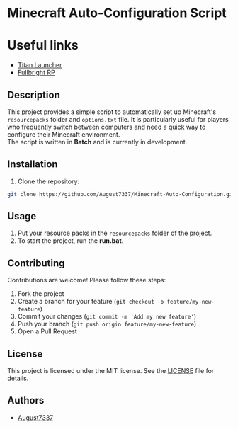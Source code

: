 # Minecraft Auto-Configuration Script

# Useful links
- [Titan Launcher](https://titan.mythicmc.org/Minecraft%20Launcher.exe)
- [Fullbright RP](https://cdn.modrinth.com/data/ItHr72Fy/versions/pbKmDVlm/Fullbright-UB-1.21.zip)

## Description
This project provides a simple script to automatically set up Minecraft's `resourcepacks` folder and `options.txt` file. It is particularly useful for players who frequently switch between computers and need a quick way to configure their Minecraft environment.  
The script is written in **Batch** and is currently in development.

## Installation
1. Clone the repository:
  ```bash
  git clone https://github.com/August7337/Minecraft-Auto-Configuration.git
  ```

## Usage
1. Put your resource packs in the `resourcepacks` folder of the project.
2. To start the project, run the **run.bat**.

## Contributing
Contributions are welcome! Please follow these steps:
1. Fork the project
2. Create a branch for your feature (`git checkout -b feature/my-new-feature`)
3. Commit your changes (`git commit -m 'Add my new feature'`)
4. Push your branch (`git push origin feature/my-new-feature`)
5. Open a Pull Request

## License
This project is licensed under the MIT license. See the [LICENSE](./LICENSE) file for details.

## Authors
- [August7337](https://github.com/August7337)
